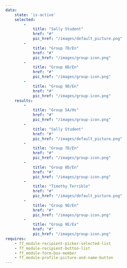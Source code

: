 ```yaml
---
data: 
    state: 'is-active'
    selected:
        -
            title: "Sally Student"
            href: "#"
            pic_href: "/images/default_picture.png"
        - 
            title: "Group 7D/En"
            href: "#"
            pic_href: "/images/group-icon.png"
        - 
            title: "Group 8D/En"
            href: "#"
            pic_href: "/images/group-icon.png"
        - 
            title: "Group 9D/En"
            href: "#"
            pic_href: "/images/group-icon.png"
    results:
        - 
            title: "Group 5A/Hs"
            href: "#"
            pic_href: "/images/group-icon.png"
        -
            title: "Sally Student"
            href: "#"
            pic_href: "/images/default_picture.png"
        - 
            title: "Group 7D/En"
            href: "#"
            pic_href: "/images/group-icon.png"
        - 
            title: "Group 8D/En"
            href: "#"
            pic_href: "/images/group-icon.png"
        -
            title: "Timothy Terrible"
            href: "#"
            pic_href: "/images/default_picture.png"
        - 
            title: "Group 9D/En"
            href: "#"
            pic_href: "/images/group-icon.png"            
        - 
            title: "Group 9E/Ex"
            href: "#"
            pic_href: "/images/group-icon.png"
requires: 
    - ff_module-recipient-picker-selected-list
    - ff_module-recipient-button-list
    - ff_module-form-box-member
    - ff_module-profile-picture-and-name-button
---
```

